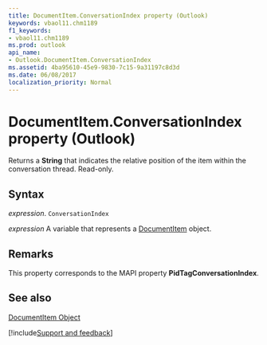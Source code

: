 ```yaml
---
title: DocumentItem.ConversationIndex property (Outlook)
keywords: vbaol11.chm1189
f1_keywords:
- vbaol11.chm1189
ms.prod: outlook
api_name:
- Outlook.DocumentItem.ConversationIndex
ms.assetid: 4ba95610-45e9-9830-7c15-9a31197c8d3d
ms.date: 06/08/2017
localization_priority: Normal
---
```



# DocumentItem.ConversationIndex property (Outlook)

Returns a **String** that indicates the relative position of the item within the conversation thread. Read-only.


## Syntax

_expression_. `ConversationIndex`

_expression_ A variable that represents a [DocumentItem](Outlook.DocumentItem.md) object.


## Remarks

This property corresponds to the MAPI property  **PidTagConversationIndex**.


## See also


[DocumentItem Object](Outlook.DocumentItem.md)

[!include[Support and feedback](~/includes/feedback-boilerplate.md)]